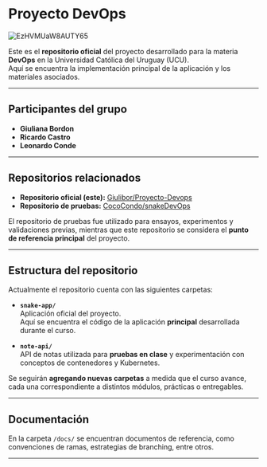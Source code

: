 # Proyecto DevOps
![EzHVMUaW8AUTY65](https://github.com/user-attachments/assets/e8936e8c-da13-42af-8b9d-3dcec3259c95)

Este es el **repositorio oficial** del proyecto desarrollado para la materia **DevOps** en la Universidad Católica del Uruguay (UCU).  
Aquí se encuentra la implementación principal de la aplicación y los materiales asociados.

---

## Participantes del grupo

- **Giuliana Bordon**
- **Ricardo Castro**
- **Leonardo Conde**

---

## Repositorios relacionados

- **Repositorio oficial (este):** [Giulibor/Proyecto-Devops](https://github.com/Giulibor/Proyecto-Devops)  
- **Repositorio de pruebas:** [CocoCondo/snakeDevOps](https://github.com/CocoCondo/snakeDevOps/branches)

El repositorio de pruebas fue utilizado para ensayos, experimentos y validaciones previas, mientras que este repositorio se considera el **punto de referencia principal** del proyecto.

---

## Estructura del repositorio

Actualmente el repositorio cuenta con las siguientes carpetas:

- **`snake-app/`**  
  Aplicación oficial del proyecto.  
  Aquí se encuentra el código de la aplicación **principal** desarrollada durante el curso.

- **`note-api/`**  
  API de notas utilizada para **pruebas en clase** y experimentación con conceptos de contenedores y Kubernetes.  

Se seguirán **agregando nuevas carpetas** a medida que el curso avance, cada una correspondiente a distintos módulos, prácticas o entregables.

---

## Documentación

En la carpeta `/docs/` se encuentran documentos de referencia, como convenciones de ramas, estrategias de branching, entre otros.  

---
